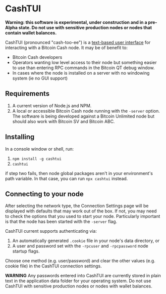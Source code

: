 # CashTUI

**Warning: this software is experimental, under construction and in a pre-Alpha state.  Do not use with sensitive production nodes or nodes that contain wallet balances.**

CashTUI (pronounced "cash-too-ee") is a [text-based user interface](https://en.wikipedia.org/wiki/Text-based_user_interface) for interacting with a Bitcoin Cash node.  It may be of benefit to:

* Bitcoin Cash developers
* Operators wanting low level access to their node but something easier to use than entering RPC commands in the Bitcoin QT debug window.
* In cases where the node is installed on a server with no windowing system (ie no GUI support)

## Requirements

1. A current version of Node.js and NPM.
2. A local or accessible Bitcoin Cash node running with the `-server` option.  The software is being developed against a Bitcoin Unlimited node but should also work with Bitcoin SV and Bitcoin ABC.

## Installing

In a console window or shell, run:

1. `npm install -g cashtui`
2. `cashtui`

if step two fails, then node global packages aren't in your environment's path variable.  In that case, you can run `npx cashtui` instead.

## Connecting to your node

After selecting the network type, the Connection Settings page will be displayed with defaults that may work out of the box.  If not, you may need to check the options that you used to start your node.  Particularly important is that the node has been started with the `-server` flag.  

CashTUI current supports authenticating via:

1. An automatically generated `.cookie` file in your node's data directory, or
2. A user and password set with the `-rpcuser` and `-rpcpassword` node startup flags.

Choose one method (e.g. user/password) and clear the other values (e.g. cookie file) in the CashTUI connection settings.

**WARNING**
Any passwords entered into CashTUI are currently stored in plain text in the application data folder for your operating system.  Do not use CashTUI with sensitive production nodes or nodes with wallet balances.

